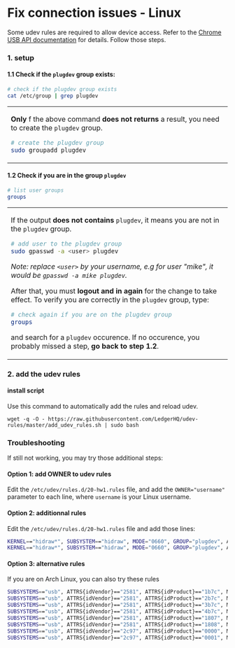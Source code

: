 # Fix connection issues - Linux

Some udev rules are required to allow device access. Refer to the [Chrome USB API documentation](https://developer.chrome.com/apps/app_usb#caveats) for details. Follow those steps.

### 1. setup

#### 1.1 Check if the `plugdev` group exists:

```bash
# check if the plugdev group exists
cat /etc/group | grep plugdev
```


<table>
  <tr>
    <td>
      
**Only** f the above command **does not returns** a result, you need to create the `plugdev` group.     

```bash
# create the plugdev group
sudo groupadd plugdev
```

   </td>
  </tr>
</table>

#### 1.2 Check if you are in the group `plugdev`

```bash
# list user groups
groups
```

<table>
  <tr>
    <td>
      
If the output **does not contains** `plugdev`, it means you are not in the `plugdev` group.

```bash
# add user to the plugdev group
sudo gpasswd -a <user> plugdev
```
*Note: replace `<user>` by your username, e.g for user "mike", it would be `gpasswd -a mike plugdev`.*

After that, you must **logout and in again** for the change to take effect. To verify you are correctly in the `plugdev` group, type:

```bash
# check again if you are on the plugdev group
groups
```

and search for a `plugdev` occurence. If no occurence, you probably missed a step, **go back to step 1.2**.  
  
   </td>
  </tr>
</table>



### 2. add the udev rules

#### install script

Use this command to automatically add the rules and reload udev.

```
wget -q -O - https://raw.githubusercontent.com/LedgerHQ/udev-rules/master/add_udev_rules.sh | sudo bash
```

### Troubleshooting

If still not working, you may try those additional steps:

#### Option 1: add OWNER to udev rules

Edit the `/etc/udev/rules.d/20-hw1.rules` file, and add the `OWNER="username"` parameter to each line, where `username` is your Linux username.

#### Option 2: additionnal rules

Edit the `/etc/udev/rules.d/20-hw1.rules` file and add those lines:

```bash
KERNEL=="hidraw*", SUBSYSTEM=="hidraw", MODE="0660", GROUP="plugdev", ATTRS{idVendor}=="2c97"
KERNEL=="hidraw*", SUBSYSTEM=="hidraw", MODE="0660", GROUP="plugdev", ATTRS{idVendor}=="2581"
```

#### Option 3: alternative rules

If you are on Arch Linux, you can also try these rules

```bash
SUBSYSTEMS=="usb", ATTRS{idVendor}=="2581", ATTRS{idProduct}=="1b7c", MODE="0660", TAG+="uaccess", TAG+="udev-acl"
SUBSYSTEMS=="usb", ATTRS{idVendor}=="2581", ATTRS{idProduct}=="2b7c", MODE="0660", TAG+="uaccess", TAG+="udev-acl"
SUBSYSTEMS=="usb", ATTRS{idVendor}=="2581", ATTRS{idProduct}=="3b7c", MODE="0660", TAG+="uaccess", TAG+="udev-acl"
SUBSYSTEMS=="usb", ATTRS{idVendor}=="2581", ATTRS{idProduct}=="4b7c", MODE="0660", TAG+="uaccess", TAG+="udev-acl"
SUBSYSTEMS=="usb", ATTRS{idVendor}=="2581", ATTRS{idProduct}=="1807", MODE="0660", TAG+="uaccess", TAG+="udev-acl"
SUBSYSTEMS=="usb", ATTRS{idVendor}=="2581", ATTRS{idProduct}=="1808", MODE="0660", TAG+="uaccess", TAG+="udev-acl"
SUBSYSTEMS=="usb", ATTRS{idVendor}=="2c97", ATTRS{idProduct}=="0000", MODE="0660", TAG+="uaccess", TAG+="udev-acl"
SUBSYSTEMS=="usb", ATTRS{idVendor}=="2c97", ATTRS{idProduct}=="0001", MODE="0660", TAG+="uaccess", TAG+="udev-acl”
```
